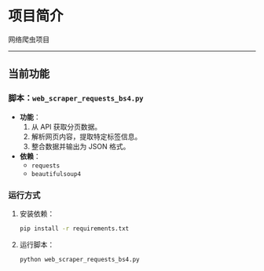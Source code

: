 
# 项目简介
网络爬虫项目

---

## 当前功能
### 脚本：`web_scraper_requests_bs4.py`
- **功能**：
  1. 从 API 获取分页数据。
  2. 解析网页内容，提取特定标签信息。
  3. 整合数据并输出为 JSON 格式。
- **依赖**：
  - `requests`
  - `beautifulsoup4`

### 运行方式
1. 安装依赖：
   ```bash
   pip install -r requirements.txt
2. 运行脚本：
   ```bash
   python web_scraper_requests_bs4.py


